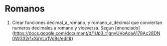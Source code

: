 # Romanos

1. Crear funciones decimal_a_romano, y romano_a_decimal que conviertan numeros decimales a romano y viceversa. Segun [enunciado] (https://docs.google.com/document/d/1Up3_t1gnvUVoAoaA178Ac28DN0WG32r1xXdVLx1Vc8s/edit#)